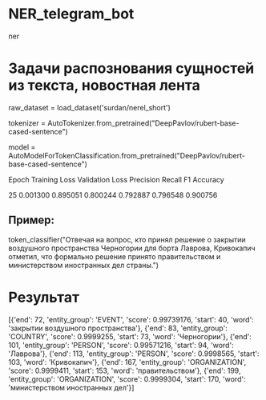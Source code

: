# NER_telegram_bot
ner

# Задачи распознования сущностей из текста, новостная лента

raw_dataset = load_dataset('surdan/nerel_short')

tokenizer = AutoTokenizer.from_pretrained("DeepPavlov/rubert-base-cased-sentence")

model = AutoModelForTokenClassification.from_pretrained("DeepPavlov/rubert-base-cased-sentence")

Epoch	Training Loss	Validation Loss	Precision	Recall	F1	Accuracy

25	0.001300	0.895051	0.800244	0.792887	0.796548	0.900756

## Пример:

token_classifier("Отвечая на вопрос, кто принял решение о закрытии воздушного пространства Черногории для борта Лаврова, Кривокапич отметил, что формально решение принято правительством и министерством иностранных дел страны.")

# Результат
[{'end': 72,
  'entity_group': 'EVENT',
  'score': 0.99739176,
  'start': 40,
  'word': 'закрытии воздушного пространства'},
 {'end': 83,
  'entity_group': 'COUNTRY',
  'score': 0.9999255,
  'start': 73,
  'word': 'Черногории'},
 {'end': 101,
  'entity_group': 'PERSON',
  'score': 0.99571216,
  'start': 94,
  'word': 'Лаврова'},
 {'end': 113,
  'entity_group': 'PERSON',
  'score': 0.9998565,
  'start': 103,
  'word': 'Кривокапич'},
 {'end': 167,
  'entity_group': 'ORGANIZATION',
  'score': 0.9999411,
  'start': 153,
  'word': 'правительством'},
 {'end': 199,
  'entity_group': 'ORGANIZATION',
  'score': 0.9999304,
  'start': 170,
  'word': 'министерством иностранных дел'}]

